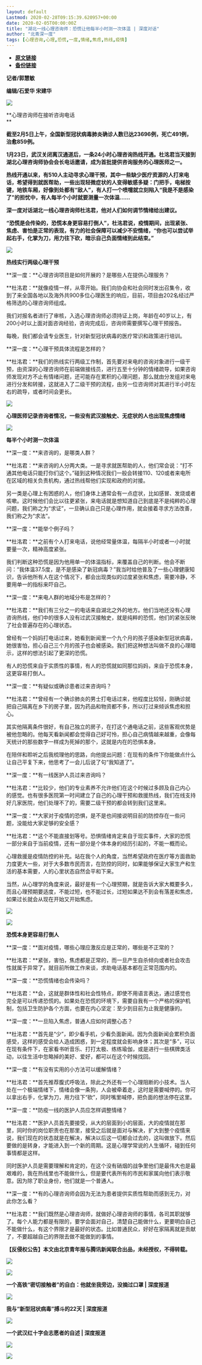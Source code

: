```yaml
---
layout: default
Lastmod: 2020-02-28T09:15:39.620957+00:00
date: 2020-02-05T00:00:00Z
title: "湖北一线心理咨询师：恐慌让他每半小时测一次体温 | 深度对话"
author: "北青深一度"
tags: [心理咨询,心理,恐慌,一度,情绪,焦虑,热线,疫情]
---
```


* [**原文链接**](http://mp.weixin.qq.com/s?__biz=MzU2MzQzOTg1Nw==&mid=2247493816&idx=2&sn=b8c3eec3672832fb0bb725d3e97154f0&chksm=fc589926cb2f10300f04883dd22fcd0564ef051c5ae11c015f3198e189926c24816ef4581e3b#rd)
* [**备份链接**](http://archive.is/rOlKQ)


**记者/郭慧敏**  

**编辑/石爱华 宋建华**

![](/images/post/fcf323691f61d5e1f8da86e691f5e71e.jpg)

**心理咨询师在接听咨询电话  
**

**截至2月5日上午，全国新型冠状病毒肺炎确诊人数已达23696例，死亡491例，治愈859例。**

**1月23日，武汉关闭离汉通道后，一条24小时心理咨询热线开通。杜洺君当天接到湖北心理咨询师协会会长电话邀请，成为首批提供咨询服务的心理医师之一。**

**热线开通以来，有510人主动寻求心理干预，其中一些缺少医疗资源的人打来电话，希望得到就医帮助，一些出现轻微症状的人变得敏感多疑：门把手，电梯按键，地铁车厢，好像到处都有“敌人”，有人打一个喷嚏就立刻陷入“我是不是感染了”的担忧中，有人每半个小时就要测量一次体温……**

**深一度对话湖北一线心理咨询师杜洺君，他对人们如何调节情绪给出建议。**

**“恐慌是会传染的，恐慌本身更容易打倒人”，杜洺君说，疫情期间，出现紧张、焦虑、害怕是正常的表现，有力的社会保障可以减少不安情绪，“你也可以尝试举起右手，化掌为刀，用力往下砍，暗示自己负面情绪到此结束。”**

![](/images/post/ae4586534ec3e06aa0934b9896256536.jpg)  

**热线实行两级心理干预**

**深一度：**心理咨询项目是如何开展的？是哪些人在提供心理服务？

**杜洺君：**就像疫情一样，从零开始。我们向协会和社会同时发出召集令，收到了来全国各地以及海外共900多位心理医生的响应，目前，项目由202名经过严格筛选的心理咨询师组成。

我们对报名者进行了审核，入选心理咨询师必须持证上岗，年龄在40岁以上，有200小时以上面对面咨询经验，咨询完成后，咨询师需要撰写心理干预报告。

每晚，我们都会请专业医生，针对新型冠状病毒的医疗常识和政策进行培训。

**深一度：**心理干预具体流程是怎样的？

**杜洺君：**我们的热线实行两级工作制，首先要对来电的咨询对象进行一级干预，由资深的心理咨询师在前端做接线员，进行五至十分钟的情绪疏导，如果咨询师发现对方不止有情绪问题，还可能存在累积的心理问题，那么就由分发组对来电进行分发和转接，这就进入了二级干预的流程，由另一位咨询师对其进行半小时左右的疏导，或者时间会更长。

![](/images/post/af50a0aafa85c290b030ce8edcfa3037.jpg)

**心理医师记录咨询者情况，一些没有武汉接触史、无症状的人也出现焦虑情绪**

![](/images/post/ae4586534ec3e06aa0934b9896256536.jpg)  

**每半个小时测一次体温**

**深一度：**来咨询的，是哪类人群？

**杜洺君：**来咨询的人分两大类。一是寻求就医帮助的人，他们常会说：“打不通其他电话只能打你们这个。”碰到这种情况我们一般会转接110、120或者来电所在区域的相关负责机构，通过热线帮他们实现和政府的对接。

另一类是心理上有困惑的人，他们身体上通常会有一点症状，比如感冒、发烧或者咳嗽。这时候他们会比以往更紧张，来电话就是想知道自己到底是不是纯粹的心理问题，我们称之为“求证”，一旦确认自己只是心理作用，就会接着寻求方法改善，我们称之为“求法”。

**深一度：**能举个例子吗？

**杜洺君：**之前有个人打来电话，说他经常量体温，每隔半小时或者一小时就要量一次，精神高度紧张。

我们判断这种恐慌是因为他用单一的体温指标，来覆盖自己的判断。他会不断问：“我体温37.5度，是不是感染了新冠病毒？”我当时给他普及了一些心理健康知识，告诉他所有人在这个情况下，都会出现类似的过度紧张和焦虑，需要冷静，不要用单一的指标来吓自己。

**深一度：**来电人群的地域分布是怎样的？

**杜洺君：**我们有三分之一的电话来自湖北之外的地方。他们当地还没有心理咨询热线，他们中的很多人没有过武汉接触史，就是纯粹的恐慌，他们的紧张反映了社会普遍存在的心理状态。

曾经有一个妈妈打电话过来，她看到新闻里一个九个月的孩子感染新型冠状病毒，她很害怕，担心自己三个月的孩子也会被感染。我们把这种想法叫做不良的心理暗示，这样的想法引起了更深的恐慌。

有人的恐慌来自于实质性的事情，有人的恐慌就如同那位妈妈，来自于恐慌本身，这更容易打倒人。

**深一度：**有疑似或确诊患者过来咨询吗？

**杜洺君：**曾经有一个确诊肺炎的男士打电话过来，他程度比较轻，刚确诊就把自己隔离在乡下的房子里，因为药品和物资都不多，所以打过来倾诉焦虑和担心。

其实他隔离条件很好，有自己独立的房子，在打这个通电话之前，这些客观优势是被他忽略的。他每天看新闻都会觉得自己好可怜，担心自己病情越来越重，会像每天统计的那些数字一样成为死掉的那个，这就是内在的恐惧本身。

在陪伴和聆听之后我梳理他的思路，向他提出问题：在现有的条件下你能做点什么让自己平复下来，他思考了一会儿后说了句“我知道了”。

**深一度：**有一线医护人员过来咨询吗？

**杜洺君：**比较少，他们的专业素养不允许他们在这个时候过多顾及自己内心的感觉。也有很多医院第一时间建立了自己的心理干预和救援热线，我们在线支持好几家医院，他们处理不了的，需要二级干预的都会转到我们这里来。

**深一度：**大家对于疫情的恐惧，是不是也间接说明目前的防控存在一些问题，没能给大家足够的安全感？

**杜洺君：**这个不能直接划等号。恐惧情绪肯定来自于现实事件，大家的恐慌一部分来自于当前疫情，还有一部分是个体本身的经历引起的，不能一概而论。

心理救援是疫情防控的补充。站在我个人的角度，当然希望政府在医疗等方面救助力度更大一些，对于大多数市民而言，在防控的同时，如果能够保证大家生产和生活的基本需要，人的心里状态自然会平和下来。

当然，从心理学的角度来说，最好是有一个心理预期，就是告诉大家大概要多久，而且心理预期要适度，不能过短，也不能过长，过短如果达不到会有落差和焦虑，如果过长就会从现在开始又开始焦虑。

![](/images/post/ef3aa0198e75860d4322d8d0cefb3761.jpg)

![](/images/post/ae4586534ec3e06aa0934b9896256536.jpg)  

**恐慌本身更容易打倒人**

**深一度：**面对疫情，哪些心理应激反应是正常的，哪些是不正常的？

**杜洺君：**紧张，害怕，焦虑都是正常的，而一旦产生自杀倾向或者社会攻击性就属于异常了。就目前所做工作来谈，求助电话基本都在正常范围内的。

**深一度：**恐慌情绪也会传染吗？

**杜洺君：**会，这就是群体性和社会性特点，即使不用语言表达，通过感觉也完全是可以传递恐慌的。如果处在恐慌的环境下，需要自我有一个严格的保护机制，包括卫生防护各个方面，也要在内心坚定：至少到目前为止我是健康的。

**深一度：**一旦陷入焦虑，普通人应如何调整心态？

**杜洺君：**首先是“少”，即少看手机，少看负面新闻。因为负面新闻会累积负面感受，这样的感受会给人造成困惑，到一定程度就会影响身体；其次是“多”，可以在现有条件下，在家看书听音乐、打打太极、练练瑜伽，或是进行一些棋牌类活动，以往生活中忽略掉的美好、爱好，都可以在这个时候找回。

**深一度：**有没有实用的小方法可以缓解情绪？

**杜洺君：**首先推荐腹式呼吸法，除此之外还有一个心理阻断的小技术。当人处在一个极端情绪下，情绪会像一条狗，人会被牵着走，这时是需要喊停的。你可以拿出右手，化掌为刀，用力往下“砍”，同时嘴里喊停，把负面的想法停在这里。

**深一度：**防疫一线的医护人员应怎样调整情绪？

**杜洺君：**医护人员首先要接受，从大的层面到小的层面，大的疫情就在那里，同时你的岗位职责也在那里，接受之后就是面对与解决，扩大到整个疫情来说，我们现在的状态就是在解决，解决以后这一切都会过去的，这叫做放下。然后要做的是转身，才能进入到一个新的周期。这是心理学常说的人生循环，碰到任何事情都是这样。

同时医护人员是需要理解和肯定的，在这个没有硝烟的战争里他们是最伟大也是最艰难的，我在热线里也不能做什么，但是要代表所有的市民和家属向他们表示敬意。因为除了职业身份，他们就是一个普通人。

**深一度：**有的心理咨询师会因为无法为患者提供实质性帮助而感到无力，对此你怎么看？

**杜洺君：**我们既然是心理咨询师，就做好心理咨询师的事情，各司其职就够了。每个人能力都是有限的，要学会面对自己，清楚自己能做什么，更要明白自己不能做什么，有这个界限才是最好的状态。比如普通民众，好好在家隔离就是贡献了，不要超越自己的界限去做不能做到的事情。

**【反侵权公告】本文由北京青年报与腾讯新闻联合出品，未经授权，不得转载。**

![](/images/post/6a8154790647426f4a08fd87c9e974cb.jpg)

[![](/images/post/2dd5de1d790862ce10155fbdba8cc57f.jpg)](http://mp.weixin.qq.com/s?__biz=MzU2MzQzOTg1Nw==&mid=2247493797&idx=1&sn=849341c08507fbc1970e7bee6fba4113&chksm=fc58993bcb2f102d8e0602fecaf0157e1bfe042079c6597a9df1612f21221a7ab5907d9cf4ee&scene=21#wechat_redirect)

**一个高铁“密切接触者”的自白：他就坐我旁边，没摘过口罩 | 深度报道**

[![](/images/post/459f9296de91bb058ffe5361cb61a24f.jpg)](http://mp.weixin.qq.com/s?__biz=MzU2MzQzOTg1Nw==&mid=2247493555&idx=1&sn=a3959fdda87a89e178a0ad34c3d7ef14&chksm=fc58962dcb2f1f3b0f93af07d8e40c66e06d3f8839114a2c9921c564e5bc32eb2c0e05cb2c88&scene=21#wechat_redirect)

**我与“新型冠状病毒”搏斗的22天 | 深度报道**

[![](/images/post/ef716aa92eedaab446f2f472cfdbe343.jpg)](http://mp.weixin.qq.com/s?__biz=MzU2MzQzOTg1Nw==&mid=2247493772&idx=1&sn=45dde573d95ceda0547b6676fc858a5c&chksm=fc589912cb2f1004ab4a61a3c73cfda6ee18906f2af5b36baf8b8fda8d9977cd7a1862de044d&scene=21#wechat_redirect)

**一个武汉红十字会志愿者的自述 | 深度报道**

![](/images/post/1cd7ce2a1895026e4683ddb936d7cb65.jpg)  

![](/images/post/6d8c7c0810aa5b1b79718b437bf7c5fd.jpg)

